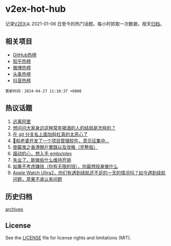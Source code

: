 # v2ex-hot-hub

 记录[V2EX](https://www.v2ex.com/)从 2021-01-06 日至今的热门话题。每小时抓取一次数据，按天[归档](archives)。
 
 ## 相关项目

- [GitHub热榜](https://github.com/lonnyzhang423/github-hot-hub)
- [知乎热榜](https://github.com/lonnyzhang423/zhihu-hot-hub)
- [微博热榜](https://github.com/lonnyzhang423/weibo-hot-hub)
- [头条热榜](https://github.com/lonnyzhang423/toutiao-hot-hub)
- [抖音热榜](https://github.com/lonnyzhang423/douyin-hot-hub)


 `更新时间：2024-04-27 11:10:37 +0800`

## 热议话题

1. [远离阿里](https://www.v2ex.com/t/1035856)
1. [想问问大家身边这种常年喝酒的人的结局是怎样的？](https://www.v2ex.com/t/1035930)
1. [在 git 分支名上面加斜杠真的太恶心了](https://www.v2ex.com/t/1035964)
1. [🚩和老婆开发了一个项目管理软件，意见征集中...](https://www.v2ex.com/t/1035950)
1. [倒霉鬼之香港開戶實錄以及攻略（完整版）](https://www.v2ex.com/t/1035880)
1. [躁动的心，想入手 emby/plex](https://www.v2ex.com/t/1035943)
1. [失业了，能做些什么维持开销](https://www.v2ex.com/t/1035916)
1. [如果不考虑赚钱（你有无限的钱），你最想投身做什么](https://www.v2ex.com/t/1035994)
1. [Apple Watch Ultra2，你们有遇到续航还不足的一天的情况吗？如今遇到续航问题，苹果不承认有问题](https://www.v2ex.com/t/1035907)

## 历史归档

[archives](archives)

## License

See the [LICENSE](LICENSE) file for license rights and limitations (MIT).
